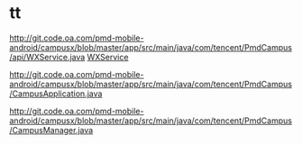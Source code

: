 tt
========

http://git.code.oa.com/pmd-mobile-android/campusx/blob/master/app/src/main/java/com/tencent/PmdCampus/api/WXService.java
[WXService](http://git.code.oa.com/pmd-mobile-android/campusx/blob/master/app/src/main/java/com/tencent/PmdCampus/api/WXService.java)


http://git.code.oa.com/pmd-mobile-android/campusx/blob/master/app/src/main/java/com/tencent/PmdCampus/CampusApplication.java


http://git.code.oa.com/pmd-mobile-android/campusx/blob/master/app/src/main/java/com/tencent/PmdCampus/CampusManager.java